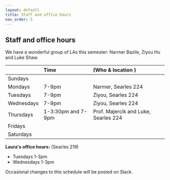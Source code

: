 ```yaml
---
layout: default 
title: Staff and office hours 
nav_order: 5
---
```



## Staff and office hours 



We have a wonderful group of LAs this semester: Narmer Bazile,  Ziyou Hu
and Luke Shaw. 


|              |   Time  | (Who & location )  |
|:-------------|:-------------|:---------------|
| Sundays      |   
| Mondays      |  7-9pm | Narmer, Searles 224 |
| Tuesdays     |  7-9pm |  Ziyou, Searles 224 |
| Wednesdays   |  7-9pm | Ziyou, Searles 224  |
| Thursdays    |  1-3:30pm and 7-9pm | Prof. Majercik and Luke, Searles 224  |
| Fridays      |  
| Saturdays    |  


__Laura's office hours:__ (Searles 219)
 * Tuesdays 1-3pm
 * Wednesdays 1-3pm 



Occasional changes to this schedule  will be posted on Slack. 
